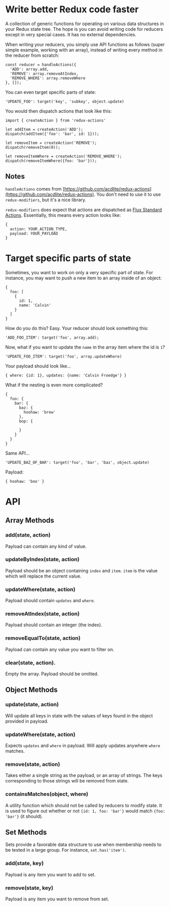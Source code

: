# Write better Redux code faster

A collection of generic functions for operating on various data structures in your Redux state tree. The hope is you can avoid writing code for reducers except in very special cases. It has no external dependencies.

When writing your reducers, you simply use API functions as follows (super simple example, working with an array), instead of writing every method in the reducer from scratch:

```
const reducer = handleActions({
  'ADD': array.add,
  'REMOVE': array.removeAtIndex,
  'REMOVE_WHERE': array.removeWhere
}, []);

```

You can even target specific parts of state:

```
'UPDATE_FOO': target('key', 'subkey', object.update)
```

You would then dispatch actions that look like this:

```
import { createAction } from 'redux-actions'

let addItem = createAction('ADD');
dispatch(addItem({'foo': 'bar', id: 1}));

let removeItem = createAction('REMOVE');
dispatch(removeItem(0));

let removeItemWhere = createAction('REMOVE_WHERE');
dispatch(removeItemWhere({foo: 'bar'}));
```

## Notes
`handleActions` comes from [https://github.com/acdlite/redux-actions](https://github.com/acdlite/redux-actions). You don't need to use it to use `redux-modifiers`, but it's a nice library.

`redux-modifiers` does expect that actions are dispatched as [Flux Standard Actions](https://github.com/acdlite/flux-standard-action). Essentially, this means every action looks like:

```
{
  action: YOUR_ACTION_TYPE,
  payload: YOUR_PAYLOAD
}
```

# Target specific parts of state

Sometimes, you want to work on only a very specific part of state. For instance, you may want to push a new item to an array inside of an object:

```
{
  foo: [
    {
      id: 1,
      name: 'Calvin'
    }
  ]
}
```

How do you do this? Easy. Your reducer should look something this:

```
'ADD_FOO_ITEM': target('foo', array.add);
```

Now, what if you want to update the `name` in the array item where the id is `1`?

```
'UPDATE_FOO_ITEM': target('foo', array.updateWhere)
```

Your payload should look like...

```
{ where: {id: 1}, updates: {name: 'Calvin Froedge'} }
```

What if the nesting is even more complicated?

```
{
  foo: {
    bar: {
      baz: {
        hoohaw: 'brew'
      },
      bop: {

      }
    }
  }
}
```

Same API...

```
'UPDATE_BAZ_OF_BAR': target('foo', 'bar', 'baz', object.update)
```

Payload:

```
{ hoohaw: 'boo' }
```

# API

## Array Methods 

### add(state, action)

Payload can contain any kind of value.

### updateByIndex(state, action)

Payload should be an object containing `index` and `item`. `item` is the value which will replace the current value.

### updateWhere(state, action)

Payload should contain `updates` and `where`.

### removeAtIndex(state, action)

Payload should contain an integer (the index).

### removeEqualTo(state, action)

Payload can contain any value you want to filter on.

### clear(state, action).

Empty the array. Payload should be omitted.

## Object Methods

### update(state, action)

Will update all keys in state with the values of keys found in the object provided in payload.

### updateWhere(state, action)

Expects `updates` and `where` in payload. Will apply updates anywhere `where` matches.

### remove(state, action)

Takes either a single string as the payload, or an array of strings. The keys corresponding to those strings will be removed from state.

### containsMatches(object, where)

A utility function which should not be called by reducers to modify state. It is used to figure out whether or not `{id: 1, foo: 'bar'}` would match `{foo: 'bar'}` (it should).

## Set Methods

Sets provide a favorable data structure to use when membership needs to be tested in a large group. For instance, `set.has('item')`.

### add(state, key)

Payload is any item you want to add to set.

### remove(state, key)

Payload is any item you want to remove from set.
